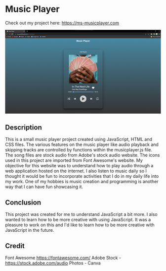 # Music Player

Check out my project here: https://ms-musicplayer.com

<img src='/assets/Music-Player.png'>

## Description
This is a small music player project created using JavaScript, HTML and CSS files. The various features on the music player like audio playback and skipping tracks are controlled by functions within the musicplayer.js file. The song files are stock audio from Adobe's stock audio website. The icons used in this project are imported from Font Awesome's website. My objective for this website was to understand how to play audio through a web application hosted on the internet. I also listen to music daily so I thought it would be fun to incorporate activities that I do in my daily life into my work. One of my hobbies is music creation and programming is another way that I can have fun showcasing it. 

## Conclusion

This project was created for me to understand JavaScript a bit more.
I also wanted to learn how to be more creative with using JavaScript.
It was a pleasure to work on this and I'd like to learn how to be more creative with JavaScript in the future.

## Credit

Font Awesome https://fontawesome.com/
Adobe Stock - https://stock.adobe.com/audio
Photos - Canva
